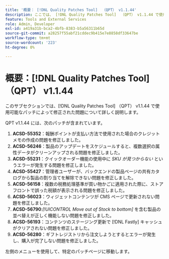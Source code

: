 ```yaml
---
title: '概要： [!DNL Quality Patches Tool]  （QPT） v1.1.44'
description: ここでは、 [!DNL Quality Patches Tool]  （QPT） v1.1.44 で使用可能なパッチによって修正された問題について詳しく説明します。
feature: Tools and External Services
role: Admin, Developer
exl-id: a419a31b-bca2-4bfb-8383-b5a56311b65d
source-git-commit: a28257f55abf21cddec9b415e7e8858df33647be
workflow-type: tm+mt
source-wordcount: '223'
ht-degree: 0%

---
```


# 概要：[!DNL Quality Patches Tool] （QPT） v1.1.44

このサブセクションでは、[!DNL Quality Patches Tool] （QPT） v1.1.44 で使用可能なパッチによって修正された問題について詳しく説明します。

QPT v1.1.44 には、次のパッチが含まれています。

1. **ACSD-55352**：報酬ポイントが支払い方法で使用された場合のクレジットメモの作成の問題を修正しました。
1. **ACSD-56246**：製品のアップデートをスケジュールすると、複数選択の属性データがクリーンアップされる問題を修正しました。
1. **ACSD-55231**：クイックオーダー機能の使用中に *SKU が見つからない* というエラーが発生する問題を修正しました。
1. **ACSD-55427**：管理者ユーザーが、バックエンドの製品ページの共有カタログから製品の割り当てを解除できない問題を修正しました。
1. **ACSD-56158**：複数の税務処理基準が買い物かごに適用された際に、ストアフロントで誤った税額が表示される問題を修正しました。
1. **ACSD-56023**：ウィジェットコンテンツが CMS ページで更新されない問題を修正しました。
1. **ACSD-56790**:*[!UICONTROL Move out of Stock to bottom]* を含む製品の並べ替えが正しく機能しない問題を修正しました。
1. **ACSD-56193**：コンテンツのステージング更新で [!DNL Fastly] キャッシュがクリアされない問題を修正しました。
1. **ACSD-56280**：ギフトレジストリから注文しようとするとエラーが発生し、購入が完了しない問題を修正しました。

左側のメニューを使用して、特定のパッチページに移動します。
